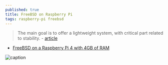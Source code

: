 ```yaml
---
published: true
title: FreeBSD on Raspberry Pi
tags: raspberry-pi freebsd
---
```

> The main goal is to offer a lightweight system, with critical part related to stability. - [article](https://raspberrytips.com/install-freebsd-raspberry-pi/)

- [FreeBSD on a Raspberry Pi 4 with 4GB of RAM](https://lambdaland.org/posts/2020-12-23_freebsd_rpi4/)

![caption](https://raspberrytips.com/wp-content/uploads/2020/08/freebsd-logo.jpg?ezimgfmt=ng:webp/ngcb39)
